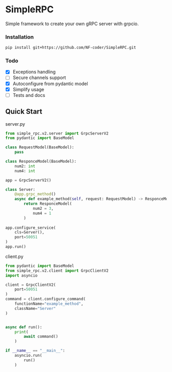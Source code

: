 # SimpleRPC

Simple framework to create your own gRPC server with grpcio.

### Installation
```bash
pip install git+https://github.com/NF-coder/SimpleRPC.git
```

### Todo

- [x] Exceptions handling
- [ ] Secure channels support
- [x] Autoconfigure from pydantic model
- [x] Simplify usage
- [ ] Tests and docs

## Quick Start

server.py
```python
from simple_rpc.v2.server import GrpcServerV2
from pydantic import BaseModel

class RequestModel(BaseModel):
    pass

class ResponceModel(BaseModel):
    num2: int
    num4: int

app = GrpcServerV2()

class Server:
    @app.grpc_method()
    async def example_method(self, request: RequestModel) -> ResponceModel:
        return ResponceModel(
            num2 = 3,
            num4 = 1
        )
    
app.configure_service(
    cls=Server(),
    port=50051
)
app.run()
```

client.py
```python
from pydantic import BaseModel
from simple_rpc.v2.client import GrpcClientV2
import asyncio

client = GrpcClientV2(
    port=50051
)
command = client.configure_command(
    functionName="example_method",
    className="Server"
)


async def run():
    print(
        await command()
    )

if __name__ == "__main__":
    asyncio.run(
        run()
    )
```

